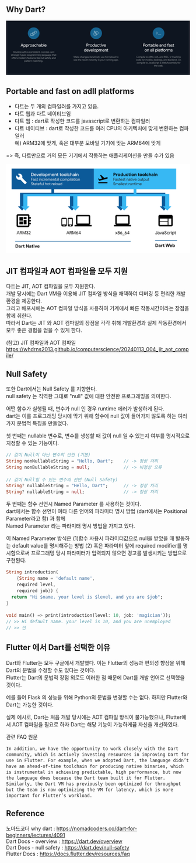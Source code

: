 ## Why Dart?  

![Alt text](01_001.png)

## Portable and fast on adll platforms  

- 다트는 두 개의 컴파일러를 가지고 있음.  
- 다트 웹과 다트 네이티브임  
- 다트 웹 : dart로 작성한 코드를 javascript로 변환하는 컴파일러  
- 다트 네이티브 : dart로 작성한 코드를 여러 CPU의 아키텍처에 맞게 변환하는 컴파일러  
예) ARM32에 맞게, 혹은 대부분 모바일 기기에 맞는 ARM64에 맞게  

=> 즉, 다트만으로 거의 모든 기기에서 작동하는 애플리케이션을 만들 수가 있음  

![Alt text](01_002.png)


## JIT 컴파일과 AOT 컴파일을 모두 지원  

다트는 JIT, AOT 컴파일을 모두 지원한다.  
개발 당시에는 Dart VM을 이용해 JIT 컴파일 방식을 채택하여 디버깅 등 편리한 개발 환경을 제공한다.  
그리고 배포시에는 AOT 컴파일 방식을 사용하여 기계에서 빠른 작동시간이라는 장점을 함께 취한다.  
따라서 Dart는 JIT 와 AOT 컴파일의 장점을 각각 취해 개발환경과 실제 작동환경에서 모두 좋은 경험을 얻을 수 있게 한다.  

(참고) JIT 컴파일과 AOT 컴파일  
https://whdrns2013.github.io/computerscience/20240113_004_jit_aot_compile/  


## Null Safety  

또한 Dart에서는 Null Safety 를 지향한다.  
null safety 는 직역한 그대로 "null" 값에 대한 안전한 프로그래밍을 의미한다.  

어떤 함수가 실행될 때, 변수가 null 인 경우 runtime 에러가 발생하게 된다.  
dart는 이를 프로그래밍 당시에 막기 위해 함수에 null 값이 들어가지 않도록 하는 여러 가지 문법적 특징을 만들었다.  

첫 번째는 nullable 변수로, 변수를 생성할 때 값이 null 일 수 있는지 여부를 명시적으로 지정할 수 있는 기능이다.  

```dart
// 값이 Null이 아닌 변수의 선언 (기본)
String nonNullableString = "Hello, Dart";    // -> 정상 처리
String nonBullableString = null;             // -> 비정상 오류

// 값이 Null일 수 있는 변수의 선언 (Null Safety)
String? nullableString = "Hello, Dart";      // -> 정상 처리
String? nullableString = null;               // -> 정상 처리
```

두 번째는 함수 선언시 Named Parameter 를 사용하는 것이다.  
dart에서는 함수 선언이 여타 다른 언어의 파라미터 명시 방법 (dart에서는 Positional Parameter라고 함) 과 함께  
Named Parameter 라는 파라미터 명시 방법을 가지고 있다.  

이 Named Parameter 방식은 (1)함수 사용시 파라미터값으로 null을 받았을 때 발동하는 default value를 명시해주는 방법 
(2) 혹은 파라미터 앞에 required modifier를 명시함으로써 프로그래밍 당시 파라미터가 입력되지 않으면 경고를 발생시키는 방법으로 구현된다.  

```dart
String introduction(
    {String name = 'default name',
    required level,
    required job}) {
  return "Hi $name. your level is $level, and you are $job";
}

void main() => print(introduction(level: 10, job: 'magician'));
// >> Hi default name. your level is 10, and you are unemployed
// >> 선
```

## Flutter 에서 Dart를 선택한 이유  

Dart와 Flutter는 모두 구글에서 개발했다. 이는 Flutter의 성능과 편의성 향상을 위해 Dart의 문법을 수정할 수도 있다는 것이다.  
Flutter는 Dart의 문법적 장점 외로도 이러한 점 때문에 Dart를 개발 언어로 선택했을 것이다.  

예를 들어 Flask 의 성능을 위해 Python의 문법을 변경할 수는 없다. 하지만 Flutter와 Dart는 가능한 것이다.  

실제 예시로, Dart는 처음 개발 당시에는 AOT 컴파일 방식이 불가능했으나, Flutter에서 AOT 컴파일을 필요로 하자 Dart는 해당 기능이 가능하게끔 자신을 개선하였다.  

관련 FAQ 원문  

```plaintext
In addition, we have the opportunity to work closely with the Dart community, which is actively investing resources in improving Dart for use in Flutter. For example, when we adopted Dart, the language didn’t have an ahead-of-time toolchain for producing native binaries, which is instrumental in achieving predictable, high performance, but now the language does because the Dart team built it for Flutter. Similarly, the Dart VM has previously been optimized for throughput but the team is now optimizing the VM for latency, which is more important for Flutter’s workload.
```


## Reference  

노마드코더 why dart : https://nomadcoders.co/dart-for-beginners/lectures/4091  
Dart Docs - overview : https://dart.dev/overview  
Dart Docs - null safety : https://dart.dev/null-safety  
Flutter Docs : https://docs.flutter.dev/resources/faq  